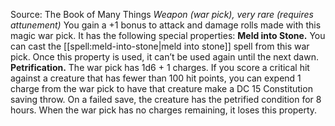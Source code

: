 Source: The Book of Many Things
*Weapon (war pick), very rare (requires attunement)*
You gain a +1 bonus to attack and damage rolls made with this magic war pick. It has the following special properties:
**Meld into Stone.** You can cast the [[spell:meld-into-stone|meld into stone]] spell from this war pick. Once this property is used, it can’t be used again until the next dawn.
**Petrification.** The war pick has 1d6 + 1 charges. If you score a critical hit against a creature that has fewer than 100 hit points, you can expend 1 charge from the war pick to have that creature make a DC 15 Constitution saving throw. On a failed save, the creature has the petrified condition for 8 hours. When the war pick has no charges remaining, it loses this property.